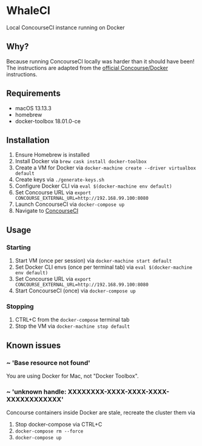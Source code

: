 # WhaleCI

Local ConcourseCI instance running on Docker


## Why?

Because running ConcourseCI locally was harder than it should have been!
The instructions are adapted from the [official Concourse/Docker](http://concourse.ci/docker-repository.html) instructions.


## Requirements

- macOS 13.13.3
- homebrew
- docker-toolbox 18.01.0-ce


## Installation

1. Ensure Homebrew is installed
1. Install Docker via `brew cask install docker-toolbox`
1. Create a VM for Docker via `docker-machine create --driver virtualbox default`
1. Create keys via `./generate-keys.sh`
1. Configure Docker CLI via `eval $(docker-machine env default)`
1. Set Concourse URL via `export CONCOURSE_EXTERNAL_URL=http://192.168.99.100:8080`
1. Launch ConcourseCI via `docker-compose up`
1. Navigate to [ConcourseCI](http://192.168.99.100:8080)


## Usage

### Starting

1. Start VM (once per session) via `docker-machine start default`
1. Set Docker CLI envs (once per terminal tab) via `eval $(docker-machine env default)`
1. Set Concourse URL via `export CONCOURSE_EXTERNAL_URL=http://192.168.99.100:8080`
1. Start ConcourseCI (once) via `docker-compose up`

### Stopping

1. CTRL+C from the `docker-compose` terminal tab
1. Stop the VM via `docker-machine stop default`


## Known issues

### ~ 'Base resource not found'

You are using Docker for Mac, not "Docker Toolbox".

### ~ 'unknown handle: XXXXXXXX-XXXX-XXXX-XXXX-XXXXXXXXXXXX'

Concourse containers inside Docker are stale, recreate the cluster them via

1. Stop docker-compose via CTRL+C
1. `docker-compose rm --force`
1. `docker-compose up`
